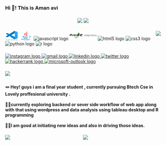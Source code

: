 <h3 align="left">Hi 👋! This is Aman avi </h3>

###

<div align="center">
  <img src="https://github-readme-stats.vercel.app/api?username=Amanavi75&langs_count=5&theme=tokyonight&show_icons=true&border_color=61ff81&bg_color=45,141414,202020,1b4b25&gradient_animation=true&title_color=ffffff&icon_color=61ff81&text_color=b3b3b3" />
  <img src="https://github-readme-stats.vercel.app/api/top-langs/?username=Amanavi75&langs_count=5&theme=tokyonight&show_icons=true&border_color=61ff81&bg_color=45,141414,202020,1b4b25&gradient_animation=true&title_color=ffffff&icon_color=61ff81&text_color=b3b3b3"  />
</div>

###

<img align="right" height="209" src="https://th.bing.com/th/id/R.74b97fc94c3fb519384461a3046e2e4a?rik=c6olcDfQ4uRo6g&riu=http%3a%2f%2fbestanimations.com%2fMusic%2fDancers%2fanime-dancing-girls%2fanime-dancing-girl-16.gif&ehk=bzC%2b108Wxga30TrCcsQBMb6A5AX9SZhkTKDf9SvT0aU%3d&risl=&pid=ImgRaw&r=0"  />

###

<div align="left">
  <img src="https://github.com/devicons/devicon/blob/master/icons/vscode/vscode-original-wordmark.svg" height="30" width="42" alt="javascript logo"  />
  <img src="https://github.com/devicons/devicon/blob/master/icons/java/java-original.svg" height="30" width="42" alt="javascript logo"  />
  <img src="https://cdn.jsdelivr.net/gh/devicons/devicon/icons/javascript/javascript-original.svg" height="30" width="42" alt="javascript logo"  />
  <img src="https://github.com/devicons/devicon/blob/v2.16.0/icons/nodejs/nodejs-original-wordmark.svg" height="30" width="42" alt="react logo"  />
   <img src="https://github.com/devicons/devicon/blob/v2.16.0/icons/express/express-original-wordmark.svg" height="30" width="42" alt="react logo"  />
  <img src="https://cdn.jsdelivr.net/gh/devicons/devicon/icons/html5/html5-original.svg" height="30" width="42" alt="html5 logo"  />
  <img src="https://cdn.jsdelivr.net/gh/devicons/devicon/icons/css3/css3-original.svg" height="30" width="42" alt="css3 logo"  />
  <img src="https://cdn.jsdelivr.net/gh/devicons/devicon/icons/python/python-original.svg" height="30" width="42" alt="python logo"  />
  <img src="https://cdn.jsdelivr.net/gh/devicons/devicon/icons/r/r-original.svg" height="30" width="42" alt="r logo"  />
</div>

###

<div align="left">
  <a href="https://www.instagram.com/_.aman.exe/?hl=en" target="_blank">
    <img src="https://img.shields.io/static/v1?message=Instagram&logo=instagram&label=&color=E4405F&logoColor=white&labelColor=&style=for-the-badge" height="35" alt="instagram logo"  />
  </a>
  <a href="https://myaccount.google.com/u/1/?hl=en_GB&utm_source=OGB&utm_medium=act" target="_blank">
    <img src="https://img.shields.io/static/v1?message=Gmail&logo=gmail&label=&color=D14836&logoColor=white&labelColor=&style=for-the-badge" height="35" alt="gmail logo"  />
  </a>
  <a href="https://www.linkedin.com/in/amanavi75/" target="_blank">
    <img src="https://img.shields.io/static/v1?message=LinkedIn&logo=linkedin&label=&color=0077B5&logoColor=white&labelColor=&style=for-the-badge" height="35" alt="linkedin logo"  />
  </a>
  <a href="https://twitter.com/amanavi1244" target="_blank">
    <img src="https://img.shields.io/static/v1?message=Twitter&logo=twitter&label=&color=1DA1F2&logoColor=white&labelColor=&style=for-the-badge" height="35" alt="twitter logo"  />
  </a>
  <a href="https://www.hackerrank.com/amanavi" target="_blank">
    <img src="https://img.shields.io/static/v1?message=HackerRank&logo=hackerrank&label=&color=2EC866&logoColor=white&labelColor=&style=for-the-badge" height="35" alt="hackerrank logo"  />
  </a>
  <a href="https://myaccount.microsoft.com/?ref=MeControl&login_hint=aman.12013369%40lpu.in&tid=e14e73eb-5251-4388-8d67-8f9f2e2d5a46" target="_blank">
    <img src="https://img.shields.io/static/v1?message=Outlook&logo=microsoft-outlook&label=&color=0078D4&logoColor=white&labelColor=&style=for-the-badge" height="35" alt="microsoft-outlook logo"  />
  </a>
</div>

###

<div align="left">
  <img src="https://profile-counter.glitch.me/amanavi75/count.svg?"  />
</div>

###

<h4 align="left">🪢 Hey! guys i am a final year student , currently pursuing Btech Cse in Lovely proffesional university .<br><br>✍🏽currently exploring backend or sever side workflow of web app  along with that using  wordpress and data analysis using tableau desktop and R programming <br><br>✌🏽I am good at initiating new ideas and also in driving those ideas.</h4>

###

<img align="left" height="240" src="https://www.volusion.com/assets/images/custom-coding.png"  />



<div align="center">
  <img height="200" src="https://i.pinimg.com/originals/78/5a/1b/785a1b9c359640da6bc9cfe3670b42ba.png"  />
</div>


